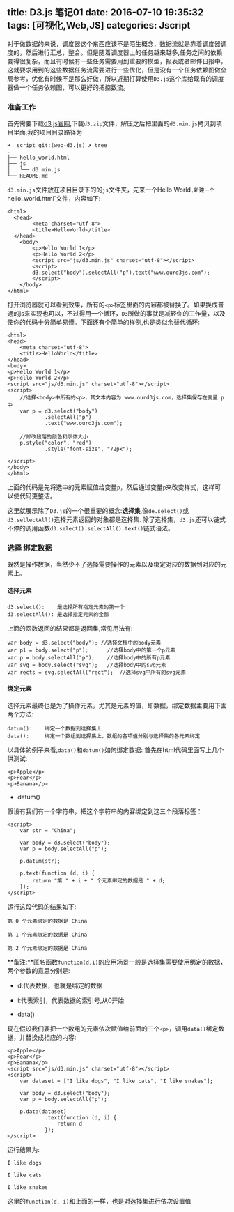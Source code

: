 title: D3.js 笔记01
date: 2016-07-10 19:35:32
tags: [可视化,Web,JS]
categories: Jscript
---
对于做数据的来说，调度器这个东西应该不是陌生概念，数据流就是靠着调度器调度的，然后进行汇总，整合。但是随着调度器上的任务越来越多,任务之间的依赖变得很复杂，而且有时候有一些任务需要用到重要的模型，报表或者邮件日报中，这就要求用到的这些数据任务流需要进行一些优化，但是没有一个任务依赖图做全局参考，优化有时候不是那么好做，所以近期打算使用`D3.js`这个库给现有的调度器做一个任务依赖图，可以更好的把控数流。

### 准备工作
首先需要下载[d3.js官网](https://d3js.org/),下载`d3.zip`文件，解压之后把里面的`d3.min.js`拷贝到项目里面,我的项目目录路径为
```
➜  script git:(web-d3.js) ✗ tree
.
├── hello_world.html
├── js
│   └── d3.min.js
└── README.md
```
`d3.min.js`文件放在项目目录下的的`js`文件夹，先来一个Hello World`,新建一个`hello_world.html`文件，内容如下:
```
<html>
  <head>
        <meta charset="utf-8">
        <title>HelloWorld</title>
  </head>
    <body>
        <p>Hello World 1</p>
        <p>Hello World 2</p>
        <script src="js/d3.min.js" charset="utf-8"></script>
        <script>
        d3.select("body").selectAll("p").text("www.ourd3js.com");
        </script>
    </body>
</html>
```
打开浏览器就可以看到效果，所有的`<p>`标签里面的内容都被替换了。如果换成普通的js来实现也可以，不过得用一个循环，`D3`所做的事就是减轻你的工作量，以及使你的代码十分简单易懂。下面还有个简单的样例,也是类似余替代循环:
```
<html>
<head>
    <meta charset="utf-8">
    <title>HelloWorld</title>
</head>
<body>
<p>Hello World 1</p>
<p>Hello World 2</p>
<script src="js/d3.min.js" charset="utf-8"></script>
<script>
    //选择<body>中所有的<p>，其文本内容为 www.ourd3js.com，选择集保存在变量 p 中
    var p = d3.select("body")
            .selectAll("p")
            .text("www.ourd3js.com");

    //修改段落的颜色和字体大小
    p.style("color", "red")
            .style("font-size", "72px");

</script>
</body>
</html>
```
上面的代码是先将选中的元素赋值给变量`p`，然后通过变量`p`来改变样式，这样可以使代码更整洁。

这里就展示除了`D3.js`的一个很重要的概念:**选择集**,像`de.select()`或`d3.sellectAll()`选择元素返回的对象都是选择集.
除了选择集，`d3.js`还可以链式不停的调用函数`d3.select().selectAll().text()`链式语法。

### 选择 绑定数据
既然是操作数据，当然少不了选择需要操作的元素以及绑定对应的数据到对应的元素上。
#### 选择元素
```
d3.select():	是选择所有指定元素的第一个
d3.selectAll():	是选择指定元素的全部
```
上面的函数返回的结果都是返回集,常见用法有:
```
var body = d3.select("body"); //选择文档中的body元素
var p1 = body.select("p");      //选择body中的第一个p元素
var p = body.selectAll("p");    //选择body中的所有p元素
var svg = body.select("svg");   //选择body中的svg元素
var rects = svg.selectAll("rect");  //选择svg中所有的svg元素
```

#### 绑定元素
选择元素最终也是为了操作元素，尤其是元素的值，即数据，绑定数据主要用下面两个方法:
```
datum():	绑定一个数据到选择集上
data():		绑定一个数组到选择集上，数组的各项值分别与选择集的各元素绑定
```
以具体的例子来看,`data()`和`datum()`如何绑定数据:
首先在html代码里面写上几个供测试:
```
<p>Apple</p>
<p>Pear</p>
<p>Banana</p>
```

* datum()

假设有我们有一个字符串，把这个字符串的内容绑定到这三个段落标签：
```
<script>
    var str = "China";

    var body = d3.select("body");
    var p = body.selectAll("p");

    p.datum(str);

    p.text(function (d, i) {
        return "第 " + i + " 个元素绑定的数据是 " + d;
    });
</script>
```
运行这段代码的结果如下:
```
第 0 个元素绑定的数据是 China

第 1 个元素绑定的数据是 China

第 2 个元素绑定的数据是 China
```
**备注:**匿名函数`function(d,i)`的应用场景一般是选择集需要使用绑定的数据，两个参数的意思分别是:
* d:代表数据，也就是绑定的数据
* i:代表索引，代表数据的索引号,从0开始

* data()

现在假设我们要把一个数组的元素依次赋值给前面的三个`<p>`，调用`data()`绑定数据，并替换成相应的内容:
```
<p>Apple</p>
<p>Pear</p>
<p>Banana</p>
<script src="js/d3.min.js" charset="utf-8"></script>
<script>
    var dataset = ["I like dogs", "I like cats", "I like snakes"];

    var body = d3.select("body");
    var p = body.selectAll("p");

    p.data(dataset)
            .text(function (d, i) {
                return d
            });
</script>
```
运行结果为:
```
I like dogs

I like cats

I like snakes
```
这里的`function(d, i)`和上面的一样，也是对选择集进行依次设置值
